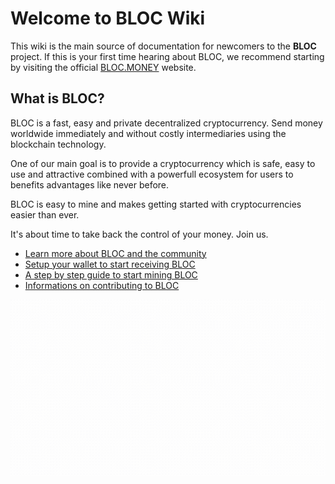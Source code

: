 # **Welcome to BLOC Wiki**
This wiki is the main source of documentation for newcomers to the **BLOC** project. If this is your first time hearing about BLOC, we recommend starting by visiting the official [BLOC.MONEY](https://bloc.money) website.

## **What is BLOC?**
BLOC is a fast, easy and private decentralized cryptocurrency. Send money worldwide immediately and without costly intermediaries using the blockchain technology.

One of our main goal is to provide a cryptocurrency which is safe, easy to use and attractive combined with a powerfull ecosystem for users to benefits advantages like never before.

BLOC is easy to mine and makes getting started with cryptocurrencies easier than ever.

It's about time to take back the control of your money. Join us.

- [Learn more about BLOC and the community](../about/Home.md)
- [Setup your wallet to start receiving BLOC](Getting-Started.md)
- [A step by step guide to start mining BLOC](Getting-Started.md)
- [Informations on contributing to BLOC](../about/Contributing.md)

![BLOC GIF LOGO](images/BLOC-in-out_blue.gif)